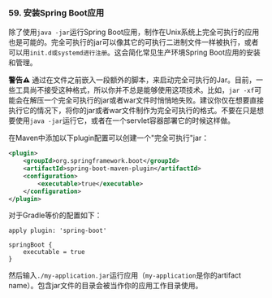 ### 59. 安装Spring Boot应用

除了使用`java -jar`运行Spring Boot应用，制作在Unix系统上完全可执行的应用也是可能的。完全可执行的jar可以像其它的可执行二进制文件一样被执行，或者可以用`init.d或systemd进行注册`。这会简化常见生产环境Spring Boot应用的安装和管理。

**警告⚠️** 通过在文件之前嵌入一段额外的脚本，来启动完全可执行的Jar。目前，一些工具尚不接受这种格式，所以你并不总是能够使用这项技术。比如，`jar -xf`可能会在解压一个完全可执行的jar或者war文件时悄悄地失败。建议你仅在想要直接执行它的情况下，将你的jar或者war文件制作为完全可执行的格式。不要在只是想要使用`java -jar`运行它，或者在一个servlet容器部署它的时候这样做。

在Maven中添加以下plugin配置可以创建一个"完全可执行"jar：
```xml
<plugin>
    <groupId>org.springframework.boot</groupId>
    <artifactId>spring-boot-maven-plugin</artifactId>
    <configuration>
        <executable>true</executable>
    </configuration>
</plugin>
```
对于Gradle等价的配置如下：
```shell
apply plugin: 'spring-boot'

springBoot {
    executable = true
}
```
然后输入`./my-application.jar`运行应用（`my-application`是你的artifact name）。包含jar文件的目录会被当作你的应用工作目录使用。